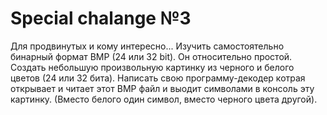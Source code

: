 # Special chalange №3
Для продвинутых и кому интересно... Изучить самостоятельно бинарный формат BMP (24 или 32 bit). Он относительно простой. Создать небольшую произвольную картинку из черного и белого цветов (24 или 32 бита). Написать свою программу-декодер котрая открывает и читает этот BMP файл и выодит символами в консоль эту картинку. (Вместо белого один символ, вместо черного цвета другой).
